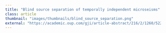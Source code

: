 ```yaml
---
title: "Blind source separation of temporally independent microseisms"
class: article
thumbnail: "images/thumbnails/blind_source_separation.png"
external: "https://academic.oup.com/gji/article-abstract/216/2/1260/5228725"
---
```

